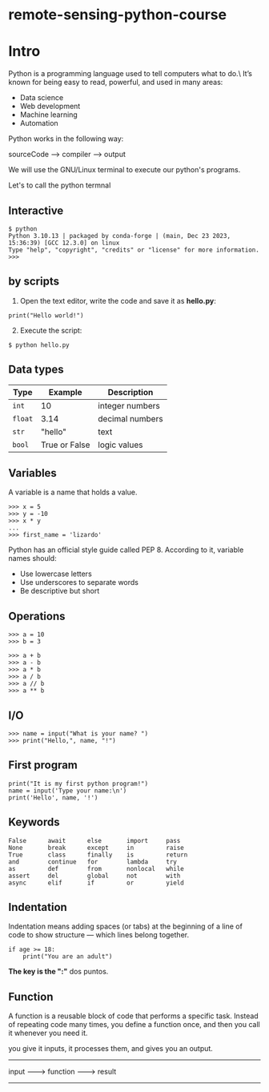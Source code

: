 # remote-sensing-python-course

# Intro
Python is a programming language used to tell computers what to do.\\
It’s known for being easy to read, powerful, and used in many areas:

- Data science
- Web development
- Machine learning
- Automation

Python works in the following way:

sourceCode --> compiler --> output

We will use the GNU/Linux terminal to execute our python's programs.

Let's to call the python termnal

## Interactive
```
$ python
Python 3.10.13 | packaged by conda-forge | (main, Dec 23 2023, 15:36:39) [GCC 12.3.0] on linux
Type "help", "copyright", "credits" or "license" for more information.
>>>

```

## by scripts
1. Open the text editor, write the code and save it as **hello.py**:

```
print("Hello world!")
```
2. Execute the script:
```
$ python hello.py
```


## Data types

| Type    | Example       | Description     |
| ------- | ------------- | --------------- |
| `int`   | 10            | integer numbers |
| `float` | 3.14          | decimal numbers |
| `str`   | "hello"       | text            |
| `bool`  | True or False | logic values    |

## Variables

A variable is a name that holds a value.

```
>>> x = 5
>>> y = -10
>>> x * y
...
>>> first_name = 'lizardo'

```
Python has an official style guide called PEP 8.
According to it, variable names should:

- Use lowercase letters
- Use underscores to separate words
- Be descriptive but short


## Operations

```
>>> a = 10
>>> b = 3

>>> a + b
>>> a - b
>>> a * b
>>> a / b
>>> a // b
>>> a ** b

```
## I/O
```
>>> name = input("What is your name? ")
>>> print("Hello,", name, "!")

```

## First program

```
print("It is my first python program!")
name = input('Type your name:\n')
print('Hello', name, '!')
```

## Keywords

```
False      await      else       import     pass
None       break      except     in         raise
True       class      finally    is         return
and        continue   for        lambda     try
as         def        from       nonlocal   while
assert     del        global     not        with
async      elif       if         or         yield

```
## Indentation

Indentation means adding spaces (or tabs) at the beginning of a line
of code to show structure — which lines belong together.

```
if age >= 18:
    print("You are an adult")

```
**The key is the ":"**   dos puntos.

## Function

A function is a reusable block of code that performs a specific task.
Instead of repeating code many times, you define a function once, and
then you call it whenever you need it.

you give it inputs, it processes them, and gives you an output.

------     ---------     --------
input ---> function  ---> result
-----      --------      --------


